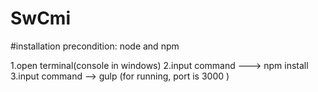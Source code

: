 # SwCmi

#installation
precondition:
node and npm 

1.open terminal(console in windows)
2.input command  ---> npm install 
3.input command --> gulp (for running, port is 3000 )
